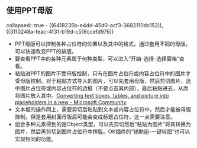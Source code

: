 ## 使用PPT母版
collapsed:: true
	- ((6418235b-e4dd-45d0-acf3-3682110dc152)), ((3110248a-feac-4f31-b19d-c518ccefd976))
- PPT母版可以控制各种占位符的位置以及其中的格式，通过套用不同的母版，可以快速改变PPT的排版。
- 要查看PPT中的各种元素属于何种类型，可以进入“开始-选择-选择窗格”查看。
- 粘贴进PPT的图片不受母版控制，只有在图片占位符或内容占位符中的图片才受母版控制。对于粘贴方式导入的图片，可以先套用母版，然后剪切图片，选中图片占位符或内容占位符的边框（不要点击其内部），最后粘贴进去，从而将图片放入其中。[Converting text boxes, tables, and picture into placeholders in a new - Microsoft Community](https://answers.microsoft.com/en-us/msoffice/forum/all/converting-text-boxes-tables-and-picture-into/80a7e6cd-f609-4721-a56e-44dab4bb19da)
- 文本框的操作同上，需要剪切后粘贴到文本或内容占位符中，然后才能被母版控制。但是套用封面母版后可能会变成标题占位符，这一点需要注意。
- 组合多种元素得到的是Object类型，可以先剪切然后“粘贴为图片”将其转换为图片，然后再剪切到图片占位符中排版。OK插件的“辅助组-一键转图”也可以实现相同的功能。